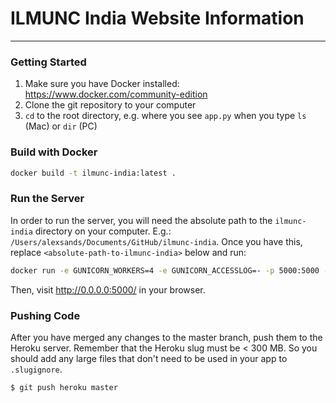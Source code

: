 # ILMUNC India Website Information
---

### Getting Started
1. Make sure you have Docker installed: https://www.docker.com/community-edition
2. Clone the git repository to your computer
3. `cd` to the root directory, e.g. where you see `app.py` when you type `ls` (Mac) or `dir` (PC)

### Build with Docker
```sh
docker build -t ilmunc-india:latest .
```

### Run the Server
In order to run the server, you will need the absolute path to the `ilmunc-india` directory on your computer. E.g.:
`/Users/alexsands/Documents/GitHub/ilmunc-india`. Once you have this, replace `<absolute-path-to-ilmunc-india>` below and run:
```sh
docker run -e GUNICORN_WORKERS=4 -e GUNICORN_ACCESSLOG=- -p 5000:5000 -v <absolute-path-to-ilmunc-india>:/app -it ilmunc-india
```
Then, visit http://0.0.0.0:5000/ in your browser.

### Pushing Code
After you have merged any changes to the master branch, push them to the Heroku server. Remember that the Heroku slug must be < 300 MB. So you should add any large files that don't need to be used in your app to `.slugignore`.
```sh
$ git push heroku master
```

